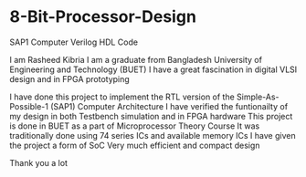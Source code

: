 # 8-Bit-Processor-Design
SAP1 Computer Verilog HDL Code

I am Rasheed Kibria
I am a graduate from Bangladesh University of Engineering and Technology (BUET)
I have a great fascination in digital VLSI design and in FPGA prototyping

I have done this project to implement the RTL version of the Simple-As-Possible-1 (SAP1) Computer Architecture
I have verified the funtionailty of my design in both Testbench simulation and in FPGA hardware
This project is done in BUET as a part of Microprocessor Theory Course
It was traditionally done using 74 series ICs and available memory ICs
I have given the project a form of SoC
Very much efficient and compact design

Thank you a lot
